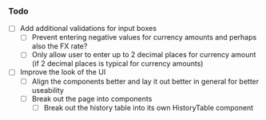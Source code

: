 ### Todo

- [ ] Add additional validations for input boxes
  - [ ] Prevent entering negative values for currency amounts and perhaps also the FX rate?
  - [ ] Only allow user to enter up to 2 decimal places for currency amount (if 2 decimal places is typical for currency amounts)
- [ ] Improve the look of the UI
  - [ ] Align the components better and lay it out better in general for better useability
  - [ ] Break out the page into components
    - [ ] Break out the history table into its own HistoryTable component